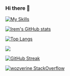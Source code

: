 ### Hi there 👋
[![My Skills](https://skillicons.dev/icons?i=androidstudio,java,kotlin,py,blender)](https://skillicons.dev)

[![Irem's GitHub stats](https://github-readme-stats.vercel.app/api?username=wozverine&show_icons=true&theme=tokyonight)](https://github.com/anuraghazra/github-readme-stats)

[![Top Langs](https://github-readme-stats.vercel.app/api/top-langs/?username=wozverine)](https://github.com/anuraghazra/github-readme-stats)

![](https://komarev.com/ghpvc/?username=wozverine&style=for-the-badge	)

[![GitHub Streak](https://streak-stats.demolab.com/?user=wozverine)](https://git.io/streak-stats)

[![wozverine StackOverflow](https://stackoverflow-badge.onrender.com/api/StackOverflowBadge/14122375)]([https://stackoverflow.com/users/14122375/hamiltonpharmd](https://stackoverflow.com/users/9638550/wozverine))

<!--START_SECTION:waka-->
<!--END_SECTION:waka-->

<!--
**wozverine/wozverine** is a ✨ _special_ ✨ repository because its `README.md` (this file) appears on your GitHub profile.

Here are some ideas to get you started:

- 🔭 I’m currently working on ...
- 🌱 I’m currently learning ...
- 👯 I’m looking to collaborate on ...
- 🤔 I’m looking for help with ...
- 💬 Ask me about ...
- 📫 How to reach me: ...
- 😄 Pronouns: ...
- ⚡ Fun fact: ...
-->
